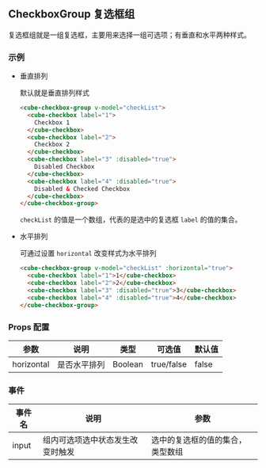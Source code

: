 ## CheckboxGroup 复选框组

复选框组就是一组复选框，主要用来选择一组可选项；有垂直和水平两种样式。

### 示例

- 垂直排列

  默认就是垂直排列样式
  ```html
  <cube-checkbox-group v-model="checkList">
    <cube-checkbox label="1">
      Checkbox 1
    </cube-checkbox>
    <cube-checkbox label="2">
      Checkbox 2
    </cube-checkbox>
    <cube-checkbox label="3" :disabled="true">
      Disabled Checkbox
    </cube-checkbox>
    <cube-checkbox label="4" :disabled="true">
      Disabled & Checked Checkbox
    </cube-checkbox>
  </cube-checkbox-group>
  ```
  `checkList` 的值是一个数组，代表的是选中的复选框 `label` 的值的集合。

- 水平排列

  可通过设置 `horizontal` 改变样式为水平排列
  ```html
  <cube-checkbox-group v-model="checkList" :horizontal="true">
    <cube-checkbox label="1">1</cube-checkbox>
    <cube-checkbox label="2">2</cube-checkbox>
    <cube-checkbox label="3" :disabled="true">3</cube-checkbox>
    <cube-checkbox label="4" :disabled="true">4</cube-checkbox>
  </cube-checkbox-group>
  ```

### Props 配置

| 参数 | 说明 | 类型 | 可选值 | 默认值 |
| - | - | - | - | - |
| horizontal | 是否水平排列 | Boolean | true/false | false |

### 事件

| 事件名 | 说明 | 参数 |
| - | - | - |
| input | 组内可选项选中状态发生改变时触发 | 选中的复选框的值的集合，类型数组 |
